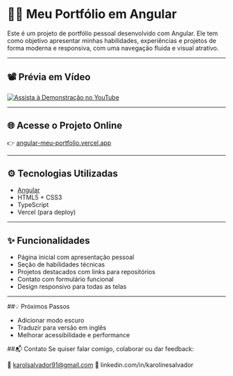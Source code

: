 # 🧑‍💻 Meu Portfólio em Angular

Este é um projeto de portfólio pessoal desenvolvido com Angular. Ele tem como objetivo apresentar minhas habilidades, experiências e projetos de forma moderna e responsiva, com uma navegação fluida e visual atrativo.

---

## 📽️ Prévia em Vídeo

[![Assista à Demonstração no YouTube](https://img.youtube.com/vi/NQpjIonOO6E/maxresdefault.jpg)](https://youtu.be/NQpjIonOO6E)

---

## 🌐 Acesse o Projeto Online

👉 [angular-meu-portfolio.vercel.app](https://angular-meu-portfolio.vercel.app/)

---

## ⚙️ Tecnologias Utilizadas

- [Angular](https://angular.io/)
- HTML5 + CSS3
- TypeScript
- Vercel (para deploy)

---

## ✨ Funcionalidades

- Página inicial com apresentação pessoal
- Seção de habilidades técnicas
- Projetos destacados com links para repositórios
- Contato com formulário funcional
- Design responsivo para todas as telas

---
##💡 Próximos Passos
- Adicionar modo escuro
- Traduzir para versão em inglês
- Melhorar acessibilidade e performance

##📬 Contato
Se quiser falar comigo, colaborar ou dar feedback:

📧 karolsalvador91@gmail.com
🔗 linkedin.com/in/karolinesalvador

